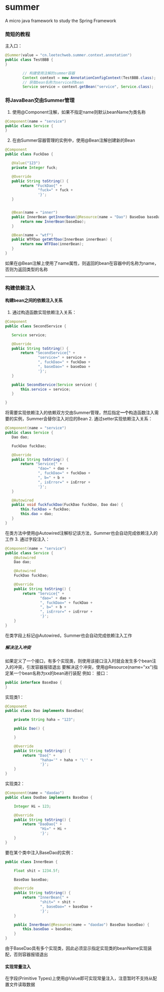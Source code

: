 # summer
A micro java framework to study the Spring Framework

### 简短的教程

主入口：
```java
@Summer(value = "cn.leetechweb.summer.context.annotation")
public class TestBBB {
}
```

```java
        // 构建使用注解的summer容器
        Context context = new AnnotationConfigContext(TestBBB.class);
        // 获取bean名称为service的bean
        Service service = context.getBean("service", Service.class);
```

### 将JavaBean交由Summer管理
1. 使用@Component注解，如果不指定name则默认beanName为类名称
 ```java
 @Component(name = "service")
public class Service {
}
 ```
 
2. 在由Summer容器管理的实例中，使用@Bean注解创建新的Bean
 ```java
@Component
public class FuckDao {

    @Value("123")
    private Integer fuck;

    @Override
    public String toString() {
        return "FuckDao{" +
                "fuck=" + fuck +
                '}';
    }


    @Bean(name = "inner")
    public InnerBean getInnerBean(@Resource(name = "Dao") BaseDao baseDao) {
        return new InnerBean(baseDao);
    }

    @Bean(name = "wtf")
    public WTFDao getWtfDao(InnerBean innerBean) {
        return new WTFDao(innerBean);
    }
}
 ```
 如果在@Bean注解上使用了name属性，则返回的bean在容器中的名称为name，否则为返回类型的名称
 
 ---
 ### 构建依赖注入
 #### 构建bean之间的依赖注入关系
 1. 通过构造函数实现依赖注入关系：
 ```java
 @Component
public class SecondService {

    Service service;

    @Override
    public String toString() {
        return "SecondService{" +
                "service=" + service +
                ", fuckDao=" + fuckDao +
                ", baseDao=" + baseDao +
                '}';
    }

    public SecondService(Service service) {
        this.service = service;
    }

}
 ```
 将需要实现依赖注入的依赖双方交由Summer管理，然后指定**一个**构造函数注入需要的实例，Summer会替你注入对应的Bean
 2. 通过setter实现依赖注入关系：
 ```java
@Component(name = "service")
public class Service {
    Dao dao;

    FuckDao fuckDao;

    @Override
    public String toString() {
        return "Service{" +
                "dao=" + dao +
                ", fuckDao=" + fuckDao +
                ", b=" + b +
                ", isError=" + isError +
                '}';
    }

    @Autowired
    public void fuckfuckDao(FuckDao fuckDao, Dao dao) {
        this.fuckDao = fuckDao;
        this.dao = dao;
    }
}
 ```
在类方法中使用@Autowired注解标记该方法，Summer也会自动完成依赖注入的工作
3. 通过字段注入：
```java
@Component(name = "service")
public class Service {
    @Autowired
    Dao dao;

    @Autowired
    FuckDao fuckDao;

    @Override
    public String toString() {
        return "Service{" +
                "dao=" + dao +
                ", fuckDao=" + fuckDao +
                ", b=" + b +
                ", isError=" + isError +
                '}';
    }
}
```
在类字段上标记@Autowired，Summer也会自动完成依赖注入工作

##### 解决注入冲突
如果定义了一个接口，有多个实现类，则使用该接口注入时就会发生多个bean注入的冲突，引发容器报错退出
要解决这个冲突，使用@Resource(name="xx")指定某一个bean名称为xx的bean进行装配
例如：
接口：
```java
public interface BaseDao {
}
```
实现类1：
```java
@Component
public class Dao implements BaseDao{

    private String haha = "123";

    public Dao() {

    }

    @Override
    public String toString() {
        return "Dao{" +
                "haha='" + haha + '\'' +
                '}';
    }
}
```
实现类2：
```java
@Component(name = "daodao")
public class DaoDao implements BaseDao {

    Integer Hi = 123;

    @Override
    public String toString() {
        return "DaoDao{" +
                "Hi=" + Hi +
                '}';
    }
}
```
要在某个类中注入BaseDao的实例：
```java
public class InnerBean {

    Float shit = 1234.5f;

    BaseDao baseDao;

    @Override
    public String toString() {
        return "InnerBean{" +
                "shit=" + shit +
                ", baseDao=" + baseDao +
                '}';
    }

    public InnerBean(@Resource(name = "daodao") BaseDao baseDao) {
        this.baseDao = baseDao;
    }
}
```
由于BaseDao具有多个实现类，因此必须显示指定实现类的beanName实现装配，否则容器报错退出
#### 实现常量注入
在字段(Primitive Types)上使用@Value即可实现常量注入，注意暂时不支持从配置文件读取数据
